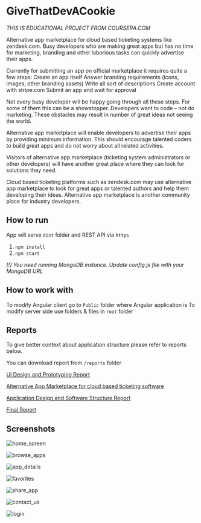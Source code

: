 # GiveThatDevACookie

*THIS IS EDUCATIONAL PROJECT FROM COURSERA.COM*

Alternative app marketplace for cloud based ticketing systems like zendesk.com. Busy developers who are making great apps but has no time for marketing, branding and other laborious tasks can quickly advertise their apps.

Currently for submitting an app on official marketplace it requires quite a few steps:
 	Create an app itself
 	Answer branding requirements (icons, images, other branding assets)
 	Write all sort of descriptions
 	Create account with stripe.com
 	Submit an app and wait for approval

Not every busy developer will be happy going through all these steps. For some of them this can be a showstopper. Developers want to code – not do marketing. These obstacles may result in number of great ideas not seeing the world.

Alternative app marketplace will enable developers to advertise their apps by providing minimum information. This should encourage talented coders to build great apps and do not worry about all related activities.

Visitors of alternative app marketplace (ticketing system administrators or other developers) will have another great place where they can look for solutions they need.

Cloud based ticketing platforms such as zendesk.com may use alternative app marketplace to look for great apps or talented authors and help them developing their ideas. Alternative app marketplace is another community place for industry developers.

## How to run

App will serve `dist` folder and REST API via `https`

1. `npm install`
2. `npm start`

*[!] You need running MongoDB instance. Update config.js file with your MongoDB URL*

## How to work with

To modify Angular client go to `Public` folder where Angular application is
To modify server side use folders & files in `root` folder

## Reports

To give better context about application structure please refer to reports below.

You can download report from `/reports` folder

[UI Design and Prototyping Report](reports/ideation.pdf)

[Alternative App Marketplace for cloud based ticketing software](reports/design.pdf)

[Application Design and Software Structure Report](reports/structure.pdf)

[Final Report](reports/final.pdf)

## Screenshots

![home_screen](screenshots/home_screen.png)

![browse_apps](screenshots/browse_apps.png)

![app_details](screenshots/app_details.png)

![favorites](screenshots/favorites.png)

![share_app](screenshots/share_app.png)

![contact_us](screenshots/contact_us.png)

![login](screenshots/login.png)
